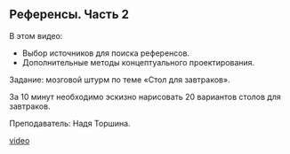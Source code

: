 ## Референсы. Часть 2

В этом видео:

- Выбор источников для поиска референсов.
- Дополнительные методы концептуального проектирования.

Задание: мозговой штурм по теме «Стол для завтраков». 

За 10 минут необходимо эскизно нарисовать 20 вариантов столов для завтраков.

Преподаватель: Надя Торшина. 

[video](https://player.softculture.cc/embed/ICI/ICI_3.18.09_L1_Introduction_Part2)
